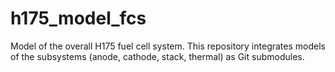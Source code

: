 
# h175_model_fcs
Model of the overall H175 fuel cell system. This repository integrates models of the subsystems (anode, cathode, stack, thermal) as Git submodules.
